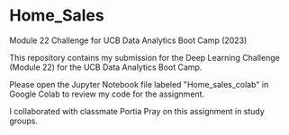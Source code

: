 # Home_Sales

Module 22 Challenge for UCB Data Analytics Boot Camp (2023)

This repository contains my submission for the Deep Learning Challenge (Module 22) for the UCB Data Analytics Boot Camp.

Please open the Jupyter Notebook file labeled "Home_sales_colab" in Google Colab to review my code for the assignment. 

I collaborated with classmate Portia Pray on this assignment in study groups.